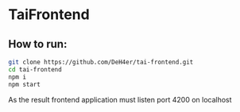# TaiFrontend

## How to run:

```bash
git clone https://github.com/DeH4er/tai-frontend.git
cd tai-frontend
npm i
npm start
```

As the result frontend application must listen port 4200 on localhost
